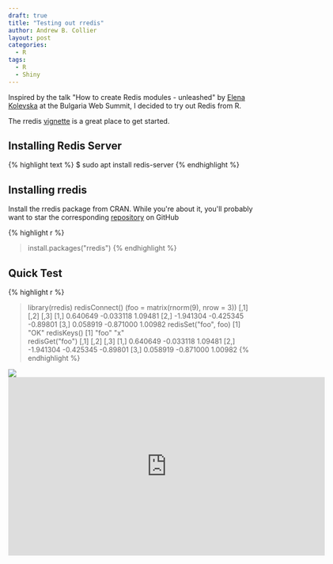 ```yaml
---
draft: true
title: "Testing out rredis"
author: Andrew B. Collier
layout: post
categories:
  - R
tags:
  - R
  - Shiny
---
```


Inspired by the talk "How to create Redis modules - unleashed" by [Elena Kolevska](https://twitter.com/elena_kolevska) at the Bulgaria Web Summit, I decided to try out Redis from R.

The rredis [vignette](https://cran.r-project.org/web/packages/rredis/vignettes/rredis.pdf) is a great place to get started.

## Installing Redis Server

{% highlight text %}
$ sudo apt install redis-server
{% endhighlight %}

## Installing rredis

Install the rredis package from CRAN. While you're about it, you'll probably want to star the corresponding [repository](https://github.com/bwlewis/rredis) on GitHub

{% highlight r %}
> install.packages("rredis")
{% endhighlight %}

## Quick Test

{% highlight r %}
> library(rredis)
> redisConnect()
> (foo = matrix(rnorm(9), nrow = 3))
          [,1]      [,2]     [,3]
[1,]  0.640649 -0.033118  1.09481
[2,] -1.941304 -0.425345 -0.89801
[3,]  0.058919 -0.871000  1.00982
> redisSet("foo", foo)
[1] "OK"
> redisKeys()
[1] "foo" "x"  
> redisGet("foo")
          [,1]      [,2]     [,3]
[1,]  0.640649 -0.033118  1.09481
[2,] -1.941304 -0.425345 -0.89801
[3,]  0.058919 -0.871000  1.00982
{% endhighlight %}

<img src="{{ site.baseurl }}/static/img/2017/04/quick-redis-test.png" >

<iframe src="https://player.vimeo.com/video/190074456" width="640" height="360" frameborder="0" webkitallowfullscreen mozallowfullscreen allowfullscreen></iframe>
